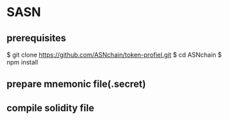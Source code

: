 # SASN

## prerequisites


$ git clone https://github.com/ASNchain/token-profiel.git
$ cd ASNchain
$ npm install


## prepare mnemonic file(.secret)


## compile solidity file

